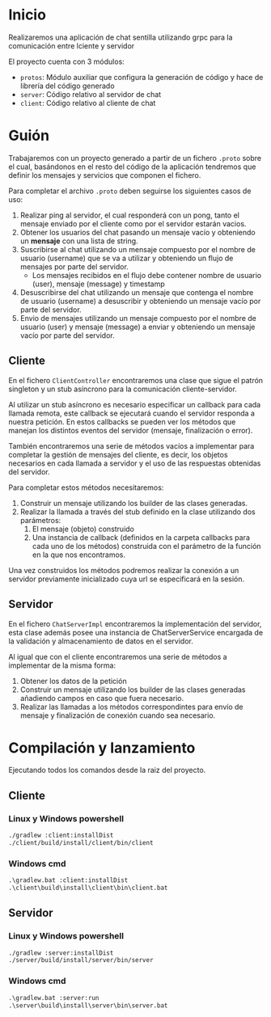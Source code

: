 # Inicio

Realizaremos una aplicación de chat sentilla utilizando grpc para la comunicación entre lciente y servidor

El proyecto cuenta con 3 módulos:
 * `protos`: Módulo auxiliar que configura la generación de código y hace de librería del código generado
 * `server`: Código relativo al servidor de chat
 * `client`: Código relativo al cliente de chat

# Guión

Trabajaremos con un proyecto generado a partir de un fichero ```.proto``` sobre el cual,  basándonos en el resto del código de la aplicación tendremos que definir los mensajes y servicios que componen el fichero.

Para completar el archivo ```.proto``` deben seguirse los siguientes casos de uso:
1. Realizar ping al servidor, el cual responderá con un pong, tanto el mensaje enviado por el cliente como por el servidor estarán vacios.
2. Obtener los usuarios del chat pasando un mensaje vacío y obteniendo un **mensaje** con una lista de string.
3. Suscribirse al chat utilizando un mensaje compuesto por el nombre de usuario (username) que se va a utilizar y obteniendo un flujo de mensajes por parte del servidor.
   * Los mensajes recibidos en el flujo debe contener nombre de usuario (user), mensaje (message) y timestamp
4. Desuscribirse del chat utilizando un mensaje que contenga el nombre de usuario (username) a desuscribir y obteniendo un mensaje vacío por parte del servidor.
5. Envio de mensajes utilizando un mensaje compuesto por el nombre de usuario (user) y mensaje (message) a enviar y obteniendo un mensaje vacío por parte del servidor.

## Cliente
En el fichero `ClientController` encontraremos una clase que sigue el patrón singleton y un stub asíncrono para la comunicación cliente-servidor. 

Al utilizar un stub asíncrono es necesario especificar un callback para cada llamada remota, este callback se ejecutará cuando el servidor responda a nuestra petición. En estos callbacks se pueden ver los métodos que manejan los distintos eventos del servidor (mensaje, finalización o error).

También encontraremos una serie de métodos vacíos a implementar para completar la gestión de mensajes del cliente, es decir, los objetos necesarios en cada llamada a servidor y el uso de las respuestas obtenidas del servidor.

Para completar estos métodos necesitaremos:

1. Construir un mensaje utilizando los builder de las clases generadas.
2. Realizar la llamada a través del stub definido en la clase utilizando dos parámetros:
   1. El mensaje (objeto) construido
   2. Una instancia de callback (definidos en la carpeta callbacks para cada uno de los métodos) construida con el parámetro de la función en la que nos encontramos.

Una vez construidos los métodos podremos realizar la conexión a un servidor previamente inicializado cuya url se especificará en la sesión.

## Servidor

En el fichero `ChatServerImpl` encontraremos la implementación del servidor, esta clase además posee una instancia de ChatServerService encargada de la validación y almacenamiento de datos en el servidor.

Al igual que con el cliente encontraremos una serie de métodos a implementar de la misma forma:
1. Obtener los datos de la petición
2. Construir un mensaje utilizando los builder de las clases generadas añadiendo campos en caso que fuera necesario.
3. Realizar las llamadas a los métodos correspondintes para envío de mensaje y finalización de conexión cuando sea necesario.

# Compilación y lanzamiento

Ejecutando todos los comandos desde la raiz del proyecto.

## Cliente

### Linux y Windows powershell

```bash
./gradlew :client:installDist
./client/build/install/client/bin/client
```


### Windows cmd

```bat
.\gradlew.bat :client:installDist
.\client\build\install\client\bin\client.bat
```

## Servidor

### Linux y Windows powershell

```bash
./gradlew :server:installDist
./server/build/install/server/bin/server
```


### Windows cmd
```bat
.\gradlew.bat :server:run
.\server\build\install\server\bin\server.bat
```
